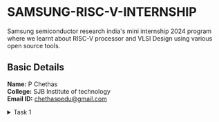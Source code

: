 # SAMSUNG-RISC-V-INTERNSHIP
Samsung semiconductor research india's mini internship 2024 program where we learnt about RISC-V processor and VLSI Design using various open source tools.

##  Basic Details

**Name:** P Chethas  
**College:** SJB Institute of technology
<br>
**Email ID:** chethaspedu@gmail.com

<details>
  <summary>Task 1</summary>

    ### Step 1: Initial Setup
  Description: This step covers the initial setup for the project.

  **File:** [setup-instructions.txt](./setup-instructions.txt)  
  **Image:**  
  ![Step 1 Image](./images/step1.jpg)

  ```python
  # Sample Python code for Step 1
  print("Step 1: Initial Setup Complete")
